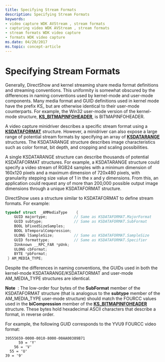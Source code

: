 ```yaml
---
title: Specifying Stream Formats
description: Specifying Stream Formats
keywords:
- video capture WDK AVStream , stream formats
- capturing video WDK AVStream , stream formats
- stream formats WDK video capture
- formats WDK video capture
ms.date: 04/20/2017
ms.topic: concept-article
---
```


# Specifying Stream Formats


Generally, DirectShow and kernel streaming share media format definitions and streaming conventions. This uniformity is somewhat obscured by the differences in naming conventions used by kernel-mode and user-mode components. Many media format and GUID definitions used in kernel mode have the prefix *KS\_* but are otherwise identical to their user-mode counterparts. For example, the Win32 user-mode version of the kernel-mode structure, [**KS\_BITMAPINFOHEADER**](/windows-hardware/drivers/ddi/ksmedia/ns-ksmedia-tagks_bitmapinfoheader), is BITMAPINFOHEADER.

A video capture minidriver describes a specific stream format using a [**KSDATAFORMAT**](/windows-hardware/drivers/ddi/ks/ns-ks-ksdataformat) structure. However, a minidriver can also expose a large range of potential stream formats by specifying an array of [**KSDATARANGE**](/previous-versions/ff561658(v=vs.85)) structures. The KSDATARANGE structure describes image characteristics such as color format, bit depth, and cropping and scaling possibilities.

A single KSDATARANGE structure can describe thousands of potential KSDATAFORMAT structures. For example, a KSDATARANGE structure could specify a video stream of RGB24 samples with a minimum dimension of 160x120 pixels and a maximum dimension of 720x480 pixels, with granularity stepping size value of 1 in the x and y dimensions. From this, an application could request any of more than 200,000 possible output image dimensions through a unique KSDATAFORMAT structure.

DirectShow uses a structure similar to KSDATAFORMAT to define stream formats. For example:

```cpp
typedef struct  _AMMediaType    {
    GUID majortype;            // Same as KSDATAFORMAT.MajorFormat
    GUID subtype;              // Same as KSDATAFORMAT.SubFormat
    BOOL bFixedSizeSamples;
    BOOL bTemporalCompression;
    ULONG lSampleSize;         // Same as KSDATAFORMAT.SampleSize
    GUID formattype;           // Same as KSDATAFORMAT.Specifier
    IUnknown __RPC_FAR *pUnk;
    ULONG cbFormat;
    BYTE *pbFormat;
 } AM_MEDIA_TYPE;
```

Despite the differences in naming conventions, the GUIDs used in both the kernel-mode KSDATARANGE/KSDATAFORMAT and user-mode AM\_MEDIA\_TYPE structures are identical.

**Note**  : The low-order four bytes of the **SubFormat** member of the KSDATAFORMAT structure (that is analogous to the **subtype** member of the AM\_MEDIA\_TYPE user-mode structure) should match the FOURCC values used in the **biCompression** member of the [**KS\_BITMAPINFOHEADER**](/windows-hardware/drivers/ddi/ksmedia/ns-ksmedia-tagks_bitmapinfoheader) structure. These bytes hold hexadecimal ASCII characters that describe a format, in reverse order.

For example, the following GUID corresponds to the YVU9 FOURCC video format:

```Text
39555659-0000-0010-8000-00AA00389B71
      59 = 'Y'
    56 = 'V'
  55 = 'U'
39 = '9'
```
